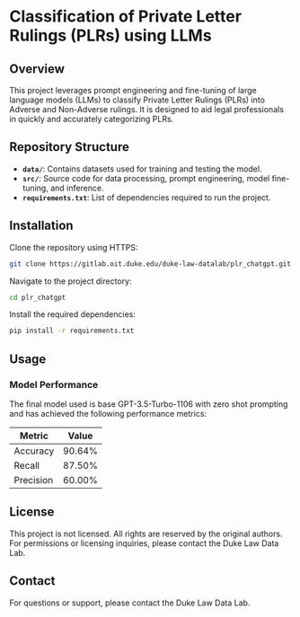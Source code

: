 # Classification of Private Letter Rulings (PLRs) using LLMs

## Overview

This project leverages prompt engineering and fine-tuning of large language models (LLMs) to classify Private Letter Rulings (PLRs) into Adverse and Non-Adverse rulings. It is designed to aid legal professionals in quickly and accurately categorizing PLRs.

## Repository Structure

- **`data/`**: Contains datasets used for training and testing the model.
- **`src/`**: Source code for data processing, prompt engineering, model fine-tuning, and inference.
- **`requirements.txt`**: List of dependencies required to run the project.

## Installation

Clone the repository using HTTPS:

```bash
git clone https://gitlab.oit.duke.edu/duke-law-datalab/plr_chatgpt.git
```

Navigate to the project directory:

```bash
cd plr_chatgpt
```

Install the required dependencies:

```bash
pip install -r requirements.txt
```

## Usage

### Model Performance

The final model used is base GPT-3.5-Turbo-1106 with zero shot prompting and has achieved the following performance metrics:


| Metric    | Value   |
| --------- | ------- |
| Accuracy  | 90.64%  |
| Recall    | 87.50%  | 
| Precision | 60.00%  |

## License

This project is not licensed. All rights are reserved by the original authors. For permissions or licensing inquiries, please contact the Duke Law Data Lab.

## Contact

For questions or support, please contact the Duke Law Data Lab.